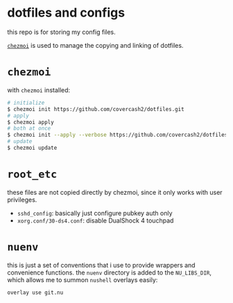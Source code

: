 # dotfiles and configs

this repo is for storing my config files.

[`chezmoi`](https://github.com/twpayne/chezmoi) is used to manage the copying and linking of dotfiles.

# `chezmoi`

with `chezmoi` installed:

``` sh
# initialize
$ chezmoi init https://github.com/covercash2/dotfiles.git
# apply
$ chezmoi apply
# both at once
$ chezmoi init --apply --verbose https://github.com/covercash2/dotfiles.git
# update
$ chezmoi update

```

# `root_etc`

these files are not copied directly by chezmoi, since it only works with user privileges.

- `sshd_config`: basically just configure pubkey auth only
- `xorg.conf/30-ds4.conf`: disable DualShock 4 touchpad

# `nuenv`

this is just a set of conventions that i use
to provide wrappers and convenience functions.
the `nuenv` directory is added to the `NU_LIBS_DIR`,
which allows me to summon `nushell` overlays easily:

```nu
overlay use git.nu


```

